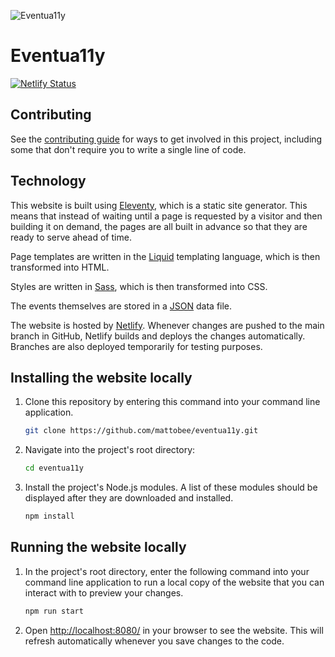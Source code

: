 ![Eventua11y](https://github.com/mattobee/eventua11y/assets/3172945/a1cc64a6-c3f8-465a-b88f-e5f8524c3edd)

# Eventua11y

[![Netlify Status](https://api.netlify.com/api/v1/badges/147b62a2-2d05-4693-a42f-9f675c3c478d/deploy-status)](https://app.netlify.com/sites/eventua11y/deploys)

## Contributing

See the [contributing guide](CONTRIBUTING.md) for ways to get involved in this project, including some that don't require you to write a single line of code.

## Technology

This website is built using [Eleventy](https://www.11ty.dev/), which is a static site generator. This means that instead of waiting until a page is requested by a visitor and then building it on demand, the pages are all built in advance so that they are ready to serve ahead of time.

Page templates are written in the [Liquid](https://github.com/Shopify/liquid) templating language, which is then transformed into HTML.

Styles are written in [Sass](https://sass-lang.com/), which is then transformed into CSS.

The events themselves are stored in a [JSON](https://www.json.org/) data file.

The website is hosted by [Netlify](https://www.netlify.com/). Whenever changes are pushed to the main branch in GitHub, Netlify builds and deploys the changes automatically. Branches are also deployed temporarily for testing purposes.

## Installing the website locally

1. Clone this repository by entering this command into your command line application.

    ```sh
    git clone https://github.com/mattobee/eventua11y.git
    ```

1. Navigate into the project's root directory:

    ```sh
    cd eventua11y
    ```

1. Install the project's Node.js modules. A list of these modules should be displayed after they are downloaded and installed.

    ```sh
    npm install
    ```

## Running the website locally

1. In the project's root directory, enter the following command into your command line application to run a local copy of the website that you can interact with to preview your changes.

    ```sh
    npm run start
    ```

1. Open [http://localhost:8080/](http://localhost:8080) in your browser to see the website. This will refresh automatically whenever you save changes to the code.
